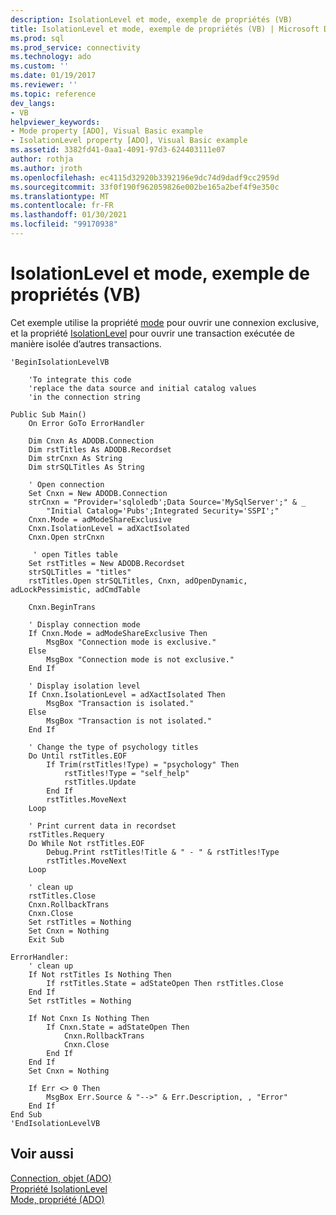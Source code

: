 ```yaml
---
description: IsolationLevel et mode, exemple de propriétés (VB)
title: IsolationLevel et mode, exemple de propriétés (VB) | Microsoft Docs
ms.prod: sql
ms.prod_service: connectivity
ms.technology: ado
ms.custom: ''
ms.date: 01/19/2017
ms.reviewer: ''
ms.topic: reference
dev_langs:
- VB
helpviewer_keywords:
- Mode property [ADO], Visual Basic example
- IsolationLevel property [ADO], Visual Basic example
ms.assetid: 3382fd41-0aa1-4091-97d3-624403111e07
author: rothja
ms.author: jroth
ms.openlocfilehash: ec4115d32920b3392196e9dc74d9dadf9cc2959d
ms.sourcegitcommit: 33f0f190f962059826e002be165a2bef4f9e350c
ms.translationtype: MT
ms.contentlocale: fr-FR
ms.lasthandoff: 01/30/2021
ms.locfileid: "99170938"
---
```

# <a name="isolationlevel-and-mode-properties-example-vb"></a>IsolationLevel et mode, exemple de propriétés (VB)
Cet exemple utilise la propriété [mode](./mode-property-ado.md) pour ouvrir une connexion exclusive, et la propriété [IsolationLevel](./isolationlevel-property.md) pour ouvrir une transaction exécutée de manière isolée d’autres transactions.  
  
```  
'BeginIsolationLevelVB  
  
    'To integrate this code  
    'replace the data source and initial catalog values  
    'in the connection string  
  
Public Sub Main()  
    On Error GoTo ErrorHandler  
  
    Dim Cnxn As ADODB.Connection  
    Dim rstTitles As ADODB.Recordset  
    Dim strCnxn As String  
    Dim strSQLTitles As String  
  
    ' Open connection  
    Set Cnxn = New ADODB.Connection  
    strCnxn = "Provider='sqloledb';Data Source='MySqlServer';" & _  
        "Initial Catalog='Pubs';Integrated Security='SSPI';"  
    Cnxn.Mode = adModeShareExclusive  
    Cnxn.IsolationLevel = adXactIsolated  
    Cnxn.Open strCnxn  
  
     ' open Titles table  
    Set rstTitles = New ADODB.Recordset  
    strSQLTitles = "titles"  
    rstTitles.Open strSQLTitles, Cnxn, adOpenDynamic, adLockPessimistic, adCmdTable  
  
    Cnxn.BeginTrans  
  
    ' Display connection mode  
    If Cnxn.Mode = adModeShareExclusive Then  
        MsgBox "Connection mode is exclusive."  
    Else  
        MsgBox "Connection mode is not exclusive."  
    End If  
  
    ' Display isolation level  
    If Cnxn.IsolationLevel = adXactIsolated Then  
        MsgBox "Transaction is isolated."  
    Else  
        MsgBox "Transaction is not isolated."  
    End If  
  
    ' Change the type of psychology titles  
    Do Until rstTitles.EOF  
        If Trim(rstTitles!Type) = "psychology" Then  
            rstTitles!Type = "self_help"  
            rstTitles.Update  
        End If  
        rstTitles.MoveNext  
    Loop  
  
    ' Print current data in recordset  
    rstTitles.Requery  
    Do While Not rstTitles.EOF  
        Debug.Print rstTitles!Title & " - " & rstTitles!Type  
        rstTitles.MoveNext  
    Loop  
  
    ' clean up  
    rstTitles.Close  
    Cnxn.RollbackTrans  
    Cnxn.Close  
    Set rstTitles = Nothing  
    Set Cnxn = Nothing  
    Exit Sub  
  
ErrorHandler:  
    ' clean up  
    If Not rstTitles Is Nothing Then  
        If rstTitles.State = adStateOpen Then rstTitles.Close  
    End If  
    Set rstTitles = Nothing  
  
    If Not Cnxn Is Nothing Then  
        If Cnxn.State = adStateOpen Then  
            Cnxn.RollbackTrans  
            Cnxn.Close  
        End If  
    End If  
    Set Cnxn = Nothing  
  
    If Err <> 0 Then  
        MsgBox Err.Source & "-->" & Err.Description, , "Error"  
    End If  
End Sub  
'EndIsolationLevelVB  
```  
  
## <a name="see-also"></a>Voir aussi  
 [Connection, objet (ADO)](./connection-object-ado.md)   
 [Propriété IsolationLevel](./isolationlevel-property.md)   
 [Mode, propriété (ADO)](./mode-property-ado.md)